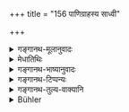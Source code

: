 +++
title = "156 पाणिग्राहस्य साध्वी"

+++

<details><summary>गङ्गानथ-मूलानुवादः</summary>

The good wife, desirous of reaching her husband’s regions, should never do anything that m ay be disagreeable to her husband, alive or dead.—(154).
</details>

<details><summary>मेधातिथिः</summary>

पत्युर् लोकः पत्या सह धर्मानुष्ठानेन यो ऽर्जितः स्वर्गादिः स **पतिलोकः**, तम् **अभीप्सन्ती** प्राप्तुकामा **नाचरेत् किंचिद् अप्रियं** परपुरुषसंसर्गादि शास्त्रप्रतिषिद्धम् । न हि मृतस्य किं प्रियम् अप्रियं चाशक्यम् अवसातुम् । न च जीवतो यत् प्रियं तद् एव मृतस्य, भवान्तरोपपन्नानां तु प्रीतिभेदात् । तस्माद् यत् प्रतिषिद्धं स्वातन्त्र्यं तद् एवाप्रियम् । तन् नाचरेत् ॥ ५.१५४ ॥
</details>

<details><summary>गङ्गानथ-भाष्यानुवादः</summary>

‘*Her husband’s regions*’—The regions to which she has become entitled by the performance of religions acts in the company of her husband.

‘*Being desirous*’ of reaching those regions,—‘*she should never do anything that might be disagreeable*’; *i.e*., such acts as intercourse with other men and so forth, *which have been forbidden by the Scriptures*. It is not possible for anyone to ascertain what is agreeable or disagreeable to the dead person; it is not necessary that what was agreeable to the living would be agreeable to the dead also; because notions of pleasure and displeasure vary with the varying conditions of men. From all this it follows that what is meant by ‘disagreeable’ here is that ‘freedom of life’ which has been forbidden for women and this the good wife should avoid.—(154).
</details>

<details><summary>गङ्गानथ-टिप्पन्यः</summary>

(Verse 156 of others.)

Cf. 9.64 *et seq*; 9.29.

This verse is quoted in *Madanapārijāta* (p. 193).
</details>

<details><summary>गङ्गानथ-तुल्य-वाक्यानि</summary>

**(verses 5.154-163)  
**

*Yājñavalkya* (l.75).—(See under 149).

*Viṣṇu* (25.17).—(Sec under 149).

*Parāśara* (4.29).—‘If, on the death of her husband, a woman remains
firm in her chastity, she obtains heaven, on death, in the manner of the Religious Students.’

*Āpastamba* (2.23.4).—‘Those eighty thousand sages who desired offspring
passed to the South by Aryaman’s road and obtained cremation. Those eighty thousand sages who desired no offspring passed to the North by Aryaman’s road and obtained immortality. Thus are praised those who keep the vow of chastity.’

*Nāradīya* (Parāśaramādhava, Prāyaścitta, p. 30).—‘If, through longing
for pleasure, she cheats her husband, she is born as an insect for hundred births, and then as a *Cāṇḍālī*.’

*Śukranīti* (4.4.9).—‘The woman (or Śūdra) should never practise the
following, without her husband (or master):—recital of hymns, penances, pilgrimages, foreign travel, reciting of mantras and worship of gods. Woman has no separate right to employ the means for attaining spiritual merit, wealth and pleasure.’

*Do*. (4.4.57-59).—‘On the death of her husband, the chaste woman should
either accompany him or observe the vows; she should not go to other houses; she should maintain chastity, control her passions and give up personal adornment.’
</details>

<details><summary>Bühler</summary>

156	A faithful wife, who desires to dwell (after death) with her husband, must never do anything that might displease him who took her hand, whether he be alive or dead.
</details>
